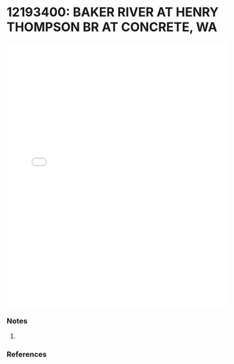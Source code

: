 # 12193400: BAKER RIVER AT HENRY THOMPSON BR AT CONCRETE, WA

<iframe src="/_static/stations/12193400_fdc.html" width="100%" height="600" frameborder="0"></iframe>

### Notes
1. 

### References

